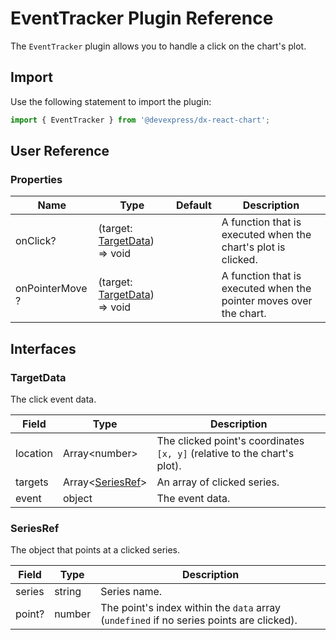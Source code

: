 # EventTracker Plugin Reference

The `EventTracker` plugin allows you to handle a click on the chart's plot.

## Import

Use the following statement to import the plugin:

```js
import { EventTracker } from '@devexpress/dx-react-chart';
```

## User Reference

### Properties

Name | Type | Default | Description
-----|------|---------|------------
onClick? | (target: [TargetData](#targetdata)) => void | | A function that is executed when the chart's plot is clicked.
onPointerMove ? | (target: [TargetData](#targetdata)) => void | | A function that is executed when the pointer moves over the chart.

## Interfaces

### TargetData

The click event data.

Field | Type | Description
------|------|------------
location | Array&lt;number&gt; | The clicked point's coordinates `[x, y]` (relative to the chart's plot).
targets | Array&lt;[SeriesRef](#seriesref)&gt; | An array of clicked series.
event | object | The event data.

### SeriesRef

The object that points at a clicked series.

Field | Type | Description
------|------|------------
series | string | Series name.
point? | number | The point's index within the `data` array (`undefined` if no series points are clicked).
